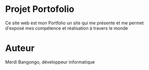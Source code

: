     
# Projet Portofolio
Ce site web est mon Portfolio
un site qui me présente et me permet d'exposé mes compétence et réalisation à travers le monde

# Auteur
Merdi Bangongo, développeur informatique
    